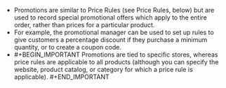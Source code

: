 - Promotions are similar to Price Rules (see Price Rules, below) but are used to record special promotional offers which apply to the entire order, rather than prices for a particular product.
- For example, the promotional manager can be used to set up rules to give customers a percentage discount if they purchase a minimum quantity, or to create a coupon code.
- #+BEGIN_IMPORTANT
  Promotions are tied to specific stores, whereas price rules are applicable to all products
  (although you can specify the website, product catalog, or category for which a price rule is applicable).
  #+END_IMPORTANT
